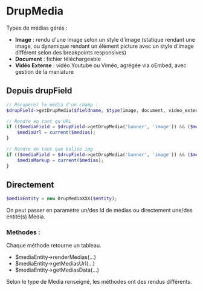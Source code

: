 # DrupMedia

Types de médias gérés :

* **Image** : rendu d'une image selon un style d'image \(statique rendant une image, ou dynamique rendant un élément picture avec un style d'image différent selon des breakpoints responsives\)
* **Document** : fichier téléchargeable
* **Vidéo Externe** : vidéo Youtube ou Viméo, agrégée via oEmbed, avec gestion de la maniature

## Depuis drupField

```php
// Récupérer le média d'un champ :
$drupField->getDrupMedia($fieldname, $type[image, document, video_external])

// Rendre en tant qu'URL
if (($mediaField = $drupField->getDrupMedia('banner', 'image')) && ($medias = $mediaField->getMediasUrl('thumbnail'))) {
    $mediaUrl = current($medias);
}

// Rendre en tant que balise img    
if (($mediaField = $drupField->getDrupMedia('banner', 'image')) && ($medias = $mediaField->renderMedias('thumbnail'))) {
    $mediaMarkup = current($medias);
}
```

## Directement

```php
$mediaEntity = new DrupMediaXXX($entity);
```

On peut passer en paramètre un/des Id de médias ou directement une/des entité\(s\) Media.

### Methodes :

Chaque méthode retourne un tableau.

* $mediaEntity-&gt;renderMedias\(...\)
* $mediaEntity-&gt;getMediasUrl\(...\)
* $mediaEntity-&gt;getMediasData\(...\)

Selon le type de Media renseigné, les méthodes ont des rendus différents.

